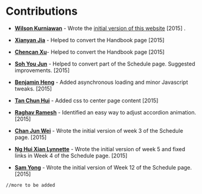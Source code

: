# Contributions

* [**Wilson Kurniawan**](https://github.com/wkurniawan07) - Wrote the [initial version of this website](https://github.com/wkurniawan07/website) [2015] .

* [**Xianyan Jia**](https://github.com/SeaOfOcean) - Helped to convert the Handbook page [2015]
* [**Chencan Xu**](https://github.com/cxuc163)- Helped to convert the Handbook page [2015]
* [**Soh You Jun**](https://github.com/yj-soh) - Helped to convert part of the Schedule page. Suggested improvements. [2015]
* [**Benjamin Heng**](https://github.com/benjaminheng) - Added asynchronous loading and minor Javascript tweaks. [2015]
* [**Tan Chun Hui**](https://github.com/crispyfridge) - Added css to center page content [2015]
* [**Raghav Ramesh**](https://github.com/RaghavRamesh) - Identified an easy way to adjust accordion animation. [2015]
* [**Chan Jun Wei**](https://github.com/chanjunweimy) - Wrote the initial version of week 3 of the Schedule page. [2015]
* [**Ng Hui Xian Lynnette**](https://github.com/quarbby) - Wrote the initial version of week 5 and fixed links in Week 4 of the Schedule page. [2015]
* [**Sam Yong**](https://github.com/mauris) - Wrote the initial version of Week 12 of the Schedule page. [2015]

`//more to be added`
